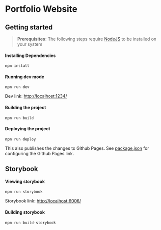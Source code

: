 # Portfolio Website

## Getting started

> **Prerequisites:**
> The following steps require [NodeJS](https://nodejs.org/en/) to be installed on your system

#### Installing Dependencies

```shell
npm install
```

#### Running dev mode

```shell
npm run dev
```

Dev link: [http://localhost:1234/](http://localhost:1234/)

#### Building the project

```shell
npm run build
```

#### Deploying the project

```shell
npm run deploy
```

This also publishes the changes to Github Pages. See [package.json](package.json) for configuring the Github Pages link.

## Storybook

#### Viewing storybook

```shell
npm run storybook
```

Storybook link: [http://localhost:6006/](http://localhost:6006/)

#### Building storybook

```shell
npm run build-storybook
```
